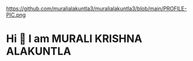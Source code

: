 https://github.com/muralialakuntla3/muralialakuntla3/blob/main/PROFILE-PIC.png

# Hi 👋 I am MURALI KRISHNA ALAKUNTLA

<!--
**muralialakuntla3/muralialakuntla3** is a ✨ _special_ ✨ repository because its `README.md` (this file) appears on your GitHub profile.

Here are some ideas to get you started:

- 🔭 I’m currently working on ...
- 🌱 I’m currently learning ...
- 👯 I’m looking to collaborate on ...
- 🤔 I’m looking for help with ...
- 💬 Ask me about ...
- 📫 How to reach me: ...
- 😄 Pronouns: ...
- ⚡ Fun fact: ...
-->
